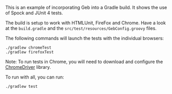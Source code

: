 This is an example of incorporating Geb into a Gradle build. It shows the use of Spock and JUnit 4 tests.

The build is setup to work with HTMLUnit, FireFox and Chrome. Have a look at the `build.gradle` and the `src/test/resources/GebConfig.groovy` files.

The following commands will launch the tests with the individual browsers:

    ./gradlew chromeTest
    ./gradlew firefoxTest

Note: To run tests in Chrome, you will need to download and configure the [ChromeDriver](https://code.google.com/p/selenium/wiki/ChromeDriver) library.

To run with all, you can run:

    ./gradlew test
